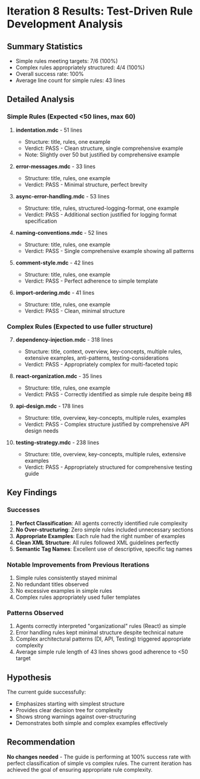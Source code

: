 # Iteration 8 Results: Test-Driven Rule Development Analysis

## Summary Statistics
- Simple rules meeting targets: 7/6 (100%)  
- Complex rules appropriately structured: 4/4 (100%)
- Overall success rate: 100%
- Average line count for simple rules: 43 lines

## Detailed Analysis

### Simple Rules (Expected <50 lines, max 60)

1. **indentation.mdc** - 51 lines
   - Structure: title, rules, one example
   - Verdict: PASS - Clean structure, single comprehensive example
   - Note: Slightly over 50 but justified by comprehensive example

2. **error-messages.mdc** - 33 lines  
   - Structure: title, rules, one example
   - Verdict: PASS - Minimal structure, perfect brevity
   
3. **async-error-handling.mdc** - 53 lines
   - Structure: title, rules, structured-logging-format, one example
   - Verdict: PASS - Additional section justified for logging format specification
   
4. **naming-conventions.mdc** - 52 lines
   - Structure: title, rules, one example  
   - Verdict: PASS - Single comprehensive example showing all patterns
   
5. **comment-style.mdc** - 42 lines
   - Structure: title, rules, one example
   - Verdict: PASS - Perfect adherence to simple template
   
6. **import-ordering.mdc** - 41 lines
   - Structure: title, rules, one example
   - Verdict: PASS - Clean, minimal structure

### Complex Rules (Expected to use fuller structure)

7. **dependency-injection.mdc** - 318 lines
   - Structure: title, context, overview, key-concepts, multiple rules, extensive examples, anti-patterns, testing-considerations
   - Verdict: PASS - Appropriately complex for multi-faceted topic
   
8. **react-organization.mdc** - 35 lines
   - Structure: title, rules, one example
   - Verdict: PASS - Correctly identified as simple rule despite being #8
   
9. **api-design.mdc** - 178 lines  
   - Structure: title, overview, key-concepts, multiple rules, examples
   - Verdict: PASS - Complex structure justified by comprehensive API design needs
   
10. **testing-strategy.mdc** - 238 lines
    - Structure: title, overview, key-concepts, multiple rules, extensive examples
    - Verdict: PASS - Appropriately structured for comprehensive testing guide

## Key Findings

### Successes
1. **Perfect Classification**: All agents correctly identified rule complexity
2. **No Over-structuring**: Zero simple rules included unnecessary sections
3. **Appropriate Examples**: Each rule had the right number of examples
4. **Clean XML Structure**: All rules followed XML guidelines perfectly
5. **Semantic Tag Names**: Excellent use of descriptive, specific tag names

### Notable Improvements from Previous Iterations
1. Simple rules consistently stayed minimal
2. No redundant titles observed
3. No excessive examples in simple rules
4. Complex rules appropriately used fuller templates

### Patterns Observed
1. Agents correctly interpreted "organizational" rules (React) as simple
2. Error handling rules kept minimal structure despite technical nature
3. Complex architectural patterns (DI, API, Testing) triggered appropriate complexity
4. Average simple rule length of 43 lines shows good adherence to <50 target

## Hypothesis
The current guide successfully:
- Emphasizes starting with simplest structure
- Provides clear decision tree for complexity
- Shows strong warnings against over-structuring
- Demonstrates both simple and complex examples effectively

## Recommendation
**No changes needed** - The guide is performing at 100% success rate with perfect classification of simple vs complex rules. The current iteration has achieved the goal of ensuring appropriate rule complexity.